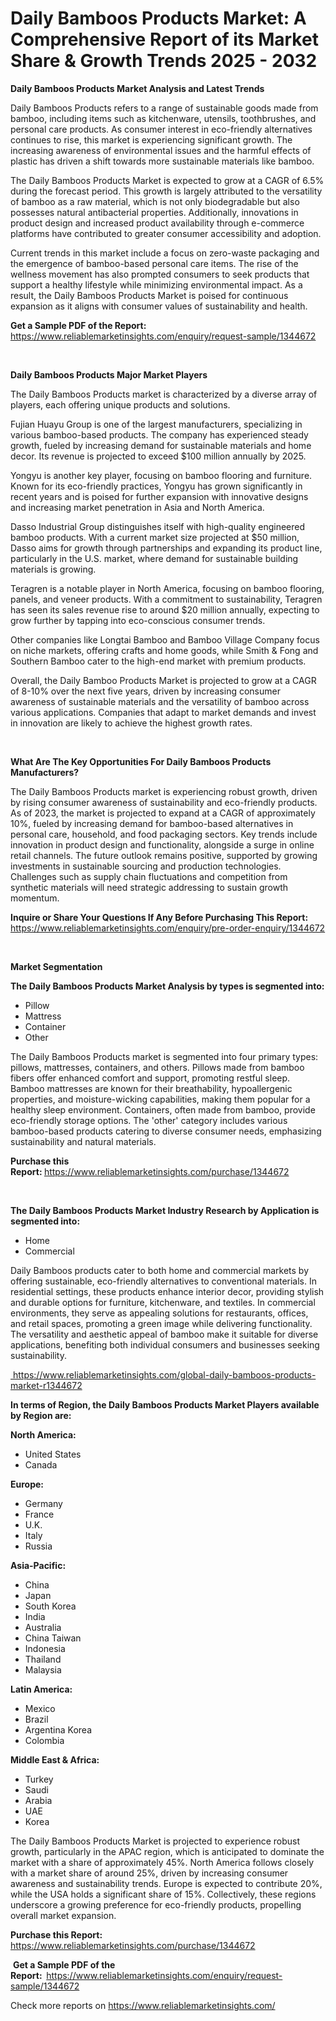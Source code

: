 <p><h1>Daily Bamboos Products Market: A Comprehensive Report of its Market Share & Growth Trends 2025 - 2032</h1></p><p><strong>Daily Bamboos Products Market Analysis and Latest Trends</strong></p>
<p><p>Daily Bamboos Products refers to a range of sustainable goods made from bamboo, including items such as kitchenware, utensils, toothbrushes, and personal care products. As consumer interest in eco-friendly alternatives continues to rise, this market is experiencing significant growth. The increasing awareness of environmental issues and the harmful effects of plastic has driven a shift towards more sustainable materials like bamboo.</p><p>The Daily Bamboos Products Market is expected to grow at a CAGR of 6.5% during the forecast period. This growth is largely attributed to the versatility of bamboo as a raw material, which is not only biodegradable but also possesses natural antibacterial properties. Additionally, innovations in product design and increased product availability through e-commerce platforms have contributed to greater consumer accessibility and adoption.</p><p>Current trends in this market include a focus on zero-waste packaging and the emergence of bamboo-based personal care items. The rise of the wellness movement has also prompted consumers to seek products that support a healthy lifestyle while minimizing environmental impact. As a result, the Daily Bamboos Products Market is poised for continuous expansion as it aligns with consumer values of sustainability and health.</p></p>
<p><strong>Get a Sample PDF of the Report:&nbsp;</strong> <a href="https://www.reliablemarketinsights.com/enquiry/request-sample/1344672?utm_campaign=3295&utm_medium=2&utm_source=Github&utm_content=ia&utm_term=24032025&utm_id=daily-bamboos-products">https://www.reliablemarketinsights.com/enquiry/request-sample/1344672</a></p>
<p>&nbsp;</p>
<p><strong>Daily Bamboos Products Major Market Players</strong></p>
<p><p>The Daily Bamboos Products market is characterized by a diverse array of players, each offering unique products and solutions. </p><p>Fujian Huayu Group is one of the largest manufacturers, specializing in various bamboo-based products. The company has experienced steady growth, fueled by increasing demand for sustainable materials and home decor. Its revenue is projected to exceed $100 million annually by 2025.</p><p>Yongyu is another key player, focusing on bamboo flooring and furniture. Known for its eco-friendly practices, Yongyu has grown significantly in recent years and is poised for further expansion with innovative designs and increasing market penetration in Asia and North America.</p><p>Dasso Industrial Group distinguishes itself with high-quality engineered bamboo products. With a current market size projected at $50 million, Dasso aims for growth through partnerships and expanding its product line, particularly in the U.S. market, where demand for sustainable building materials is growing.</p><p>Teragren is a notable player in North America, focusing on bamboo flooring, panels, and veneer products. With a commitment to sustainability, Teragren has seen its sales revenue rise to around $20 million annually, expecting to grow further by tapping into eco-conscious consumer trends.</p><p>Other companies like Longtai Bamboo and Bamboo Village Company focus on niche markets, offering crafts and home goods, while Smith & Fong and Southern Bamboo cater to the high-end market with premium products.</p><p>Overall, the Daily Bamboo Products Market is projected to grow at a CAGR of 8-10% over the next five years, driven by increasing consumer awareness of sustainable materials and the versatility of bamboo across various applications. Companies that adapt to market demands and invest in innovation are likely to achieve the highest growth rates.</p></p>
<p>&nbsp;</p>
<p><strong>What Are The Key Opportunities For Daily Bamboos Products Manufacturers?</strong></p>
<p><p>The Daily Bamboos Products market is experiencing robust growth, driven by rising consumer awareness of sustainability and eco-friendly products. As of 2023, the market is projected to expand at a CAGR of approximately 10%, fueled by increasing demand for bamboo-based alternatives in personal care, household, and food packaging sectors. Key trends include innovation in product design and functionality, alongside a surge in online retail channels. The future outlook remains positive, supported by growing investments in sustainable sourcing and production technologies. Challenges such as supply chain fluctuations and competition from synthetic materials will need strategic addressing to sustain growth momentum.</p></p>
<p><strong>Inquire or Share Your Questions If Any Before Purchasing This Report:</strong> <a href="https://www.reliablemarketinsights.com/enquiry/pre-order-enquiry/1344672?utm_campaign=3295&utm_medium=2&utm_source=Github&utm_content=ia&utm_term=24032025&utm_id=daily-bamboos-products">https://www.reliablemarketinsights.com/enquiry/pre-order-enquiry/1344672</a></p>
<p>&nbsp;</p>
<p><strong>Market Segmentation</strong></p>
<p><strong>The Daily Bamboos Products Market Analysis by types is segmented into:</strong></p>
<p><ul><li>Pillow</li><li>Mattress</li><li>Container</li><li>Other</li></ul></p>
<p><p>The Daily Bamboos Products market is segmented into four primary types: pillows, mattresses, containers, and others. Pillows made from bamboo fibers offer enhanced comfort and support, promoting restful sleep. Bamboo mattresses are known for their breathability, hypoallergenic properties, and moisture-wicking capabilities, making them popular for a healthy sleep environment. Containers, often made from bamboo, provide eco-friendly storage options. The 'other' category includes various bamboo-based products catering to diverse consumer needs, emphasizing sustainability and natural materials.</p></p>
<p><strong>Purchase this Report:&nbsp;</strong><a href="https://www.reliablemarketinsights.com/purchase/1344672?utm_campaign=3295&utm_medium=2&utm_source=Github&utm_content=ia&utm_term=24032025&utm_id=daily-bamboos-products">https://www.reliablemarketinsights.com/purchase/1344672</a></p>
<p>&nbsp;</p>
<p><strong>The Daily Bamboos Products Market Industry Research by Application is segmented into:</strong></p>
<p><ul><li>Home</li><li>Commercial</li></ul></p>
<p><p>Daily Bamboos products cater to both home and commercial markets by offering sustainable, eco-friendly alternatives to conventional materials. In residential settings, these products enhance interior decor, providing stylish and durable options for furniture, kitchenware, and textiles. In commercial environments, they serve as appealing solutions for restaurants, offices, and retail spaces, promoting a green image while delivering functionality. The versatility and aesthetic appeal of bamboo make it suitable for diverse applications, benefiting both individual consumers and businesses seeking sustainability.</p></p>
<p><a href="https://www.reliablemarketinsights.com/global-daily-bamboos-products-market-r1344672?utm_campaign=3295&utm_medium=2&utm_source=Github&utm_content=ia&utm_term=24032025&utm_id=daily-bamboos-products">&nbsp;https://www.reliablemarketinsights.com/global-daily-bamboos-products-market-r1344672</a></p>
<p><strong>In terms of Region, the Daily Bamboos Products Market Players available by Region are:</strong></p>
<p>
    <p> <strong> North America: </strong>
        <ul>
            <li>United States</li>
            <li>Canada</li>
        </ul>
        </p> 
    <p> <strong> Europe: </strong>
        <ul>
            <li>Germany</li>
            <li>France</li>
            <li>U.K.</li>
            <li>Italy</li>
            <li>Russia</li>
        </ul>
        </p> 
    <p> <strong> Asia-Pacific: </strong>
        <ul>
            <li>China</li>
            <li>Japan</li>
            <li>South Korea</li>
            <li>India</li>
            <li>Australia</li>
            <li>China Taiwan</li>
            <li>Indonesia</li>
            <li>Thailand</li>
            <li>Malaysia</li>
        </ul>
        </p> 
    <p> <strong> Latin America: </strong>
        <ul>
            <li>Mexico</li>
            <li>Brazil</li>
            <li>Argentina Korea</li>
            <li>Colombia</li>
        </ul>
        </p> 
    <p> <strong> Middle East & Africa: </strong>
        <ul>
            <li>Turkey</li>
            <li>Saudi</li>
            <li>Arabia</li>
            <li>UAE</li>
            <li>Korea</li>
        </ul>
    </p>
    </p>
<p><p>The Daily Bamboos Products Market is projected to experience robust growth, particularly in the APAC region, which is anticipated to dominate the market with a share of approximately 45%. North America follows closely with a market share of around 25%, driven by increasing consumer awareness and sustainability trends. Europe is expected to contribute 20%, while the USA holds a significant share of 15%. Collectively, these regions underscore a growing preference for eco-friendly products, propelling overall market expansion.</p></p>
<p><strong>Purchase this Report: </strong><a href="https://www.reliablemarketinsights.com/purchase/1344672?utm_campaign=3295&utm_medium=2&utm_source=Github&utm_content=ia&utm_term=24032025&utm_id=daily-bamboos-products">https://www.reliablemarketinsights.com/purchase/1344672</a></p>
<p>&nbsp;<strong>Get a Sample PDF of the Report:&nbsp;&nbsp;</strong><a href="https://www.reliablemarketinsights.com/enquiry/request-sample/1344672?utm_campaign=3295&utm_medium=2&utm_source=Github&utm_content=ia&utm_term=24032025&utm_id=daily-bamboos-products">https://www.reliablemarketinsights.com/enquiry/request-sample/1344672</a></p>
<p><strong></strong></p>
<p>Check more reports on <a href="https://www.reliablemarketinsights.com/?utm_campaign=3295&utm_medium=2&utm_source=Github&utm_content=ia&utm_term=24032025&utm_id=daily-bamboos-products">https://www.reliablemarketinsights.com/</a></p>